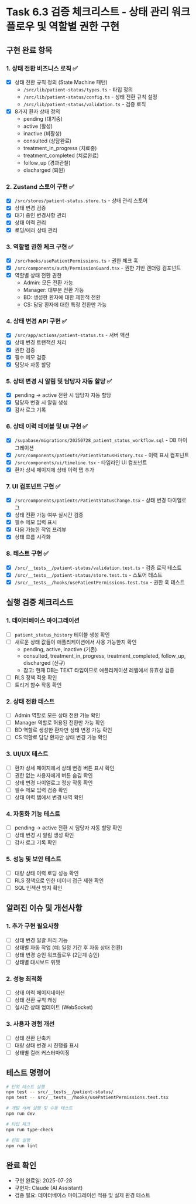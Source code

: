 # Task 6.3 검증 체크리스트 - 상태 관리 워크플로우 및 역할별 권한 구현

## 구현 완료 항목

### 1. 상태 전환 비즈니스 로직 ✅
- [x] 상태 전환 규칙 정의 (State Machine 패턴)
  - `/src/lib/patient-status/types.ts` - 타입 정의
  - `/src/lib/patient-status/config.ts` - 상태 전환 규칙 설정
  - `/src/lib/patient-status/validation.ts` - 검증 로직
- [x] 8가지 환자 상태 정의
  - pending (대기중)
  - active (활성) 
  - inactive (비활성)
  - consulted (상담완료)
  - treatment_in_progress (치료중)
  - treatment_completed (치료완료)
  - follow_up (경과관찰)
  - discharged (퇴원)

### 2. Zustand 스토어 구현 ✅
- [x] `/src/stores/patient-status.store.ts` - 상태 관리 스토어
- [x] 상태 변경 검증
- [x] 대기 중인 변경사항 관리
- [x] 상태 이력 관리
- [x] 로딩/에러 상태 관리

### 3. 역할별 권한 체크 구현 ✅
- [x] `/src/hooks/usePatientPermissions.ts` - 권한 체크 훅
- [x] `/src/components/auth/PermissionGuard.tsx` - 권한 기반 렌더링 컴포넌트
- [x] 역할별 상태 전환 권한
  - Admin: 모든 전환 가능
  - Manager: 대부분 전환 가능
  - BD: 생성한 환자에 대한 제한적 전환
  - CS: 담당 환자에 대한 특정 전환만 가능

### 4. 상태 변경 API 구현 ✅
- [x] `/src/app/actions/patient-status.ts` - 서버 액션
- [x] 상태 변경 트랜잭션 처리
- [x] 권한 검증
- [x] 필수 메모 검증
- [x] 담당자 자동 할당

### 5. 상태 변경 시 알림 및 담당자 자동 할당 ✅
- [x] pending → active 전환 시 담당자 자동 할당
- [x] 담당자 변경 시 알림 생성
- [x] 감사 로그 기록

### 6. 상태 이력 테이블 및 UI 구현 ✅
- [x] `/supabase/migrations/20250728_patient_status_workflow.sql` - DB 마이그레이션
- [x] `/src/components/patients/PatientStatusHistory.tsx` - 이력 표시 컴포넌트
- [x] `/src/components/ui/timeline.tsx` - 타임라인 UI 컴포넌트
- [x] 환자 상세 페이지에 상태 이력 탭 추가

### 7. UI 컴포넌트 구현 ✅
- [x] `/src/components/patients/PatientStatusChange.tsx` - 상태 변경 다이얼로그
- [x] 상태 전환 가능 여부 실시간 검증
- [x] 필수 메모 입력 표시
- [x] 다음 가능한 작업 프리뷰
- [x] 상태 흐름 시각화

### 8. 테스트 구현 ✅
- [x] `/src/__tests__/patient-status/validation.test.ts` - 검증 로직 테스트
- [x] `/src/__tests__/patient-status/store.test.ts` - 스토어 테스트
- [x] `/src/__tests__/hooks/usePatientPermissions.test.tsx` - 권한 훅 테스트

## 실행 검증 체크리스트

### 1. 데이터베이스 마이그레이션
- [ ] `patient_status_history` 테이블 생성 확인
- [ ] 새로운 상태 값들이 애플리케이션에서 사용 가능한지 확인
  - pending, active, inactive (기존)
  - consulted, treatment_in_progress, treatment_completed, follow_up, discharged (신규)
  - 참고: 현재 DB는 TEXT 타입이므로 애플리케이션 레벨에서 유효성 검증
- [ ] RLS 정책 적용 확인
- [ ] 트리거 함수 작동 확인

### 2. 상태 전환 테스트
- [ ] Admin 역할로 모든 상태 전환 가능 확인
- [ ] Manager 역할로 허용된 전환만 가능 확인
- [ ] BD 역할로 생성한 환자만 상태 변경 가능 확인
- [ ] CS 역할로 담당 환자만 상태 변경 가능 확인

### 3. UI/UX 테스트
- [ ] 환자 상세 페이지에서 상태 변경 버튼 표시 확인
- [ ] 권한 없는 사용자에게 버튼 숨김 확인
- [ ] 상태 변경 다이얼로그 정상 작동 확인
- [ ] 필수 메모 입력 검증 확인
- [ ] 상태 이력 탭에서 변경 내역 확인

### 4. 자동화 기능 테스트
- [ ] pending → active 전환 시 담당자 자동 할당 확인
- [ ] 상태 변경 시 알림 생성 확인
- [ ] 감사 로그 기록 확인

### 5. 성능 및 보안 테스트
- [ ] 대량 상태 이력 로딩 성능 확인
- [ ] RLS 정책으로 인한 데이터 접근 제한 확인
- [ ] SQL 인젝션 방지 확인

## 알려진 이슈 및 개선사항

### 1. 추가 구현 필요사항
- [ ] 상태 변경 일괄 처리 기능
- [ ] 상태별 자동 작업 (예: 일정 기간 후 자동 상태 전환)
- [ ] 상태 변경 승인 워크플로우 (2단계 승인)
- [ ] 상태별 대시보드 위젯

### 2. 성능 최적화
- [ ] 상태 이력 페이지네이션
- [ ] 상태 전환 규칙 캐싱
- [ ] 실시간 상태 업데이트 (WebSocket)

### 3. 사용자 경험 개선
- [ ] 상태 전환 단축키
- [ ] 대량 상태 변경 시 진행률 표시
- [ ] 상태별 컬러 커스터마이징

## 테스트 명령어

```bash
# 단위 테스트 실행
npm test -- src/__tests__/patient-status/
npm test -- src/__tests__/hooks/usePatientPermissions.test.tsx

# 개발 서버 실행 및 수동 테스트
npm run dev

# 타입 체크
npm run type-check

# 린트 실행
npm run lint
```

## 완료 확인

- 구현 완료일: 2025-07-28
- 구현자: Claude (AI Assistant)
- 검증 필요: 데이터베이스 마이그레이션 적용 및 실제 환경 테스트